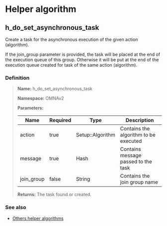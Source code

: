 # Helper algorithm

## h_do_set_asynchronous_task

Create a task for the asynchronous execution of the given action (algorithm).

If the join_group parameter is provided, the task will be placed at the end of the execution queue of this group. 
Otherwise it will be put at the end of the execution queue created for task of the same action (algorithm).
    
### Definition

> **Name:** h_do_set_asynchronous_task
> 
> **Namespace:** OMNAv2
>
> **Parameters:**
> 
> | Name | Required | Type | Description |
> | ---- | -------- | ---- | ----------- |
> | action | true | Setup::Algorithm | Contains the algorithm to be executed |
> | message | true | Hash | Contains message passed to the task |
> | join_group | false | String | Contains the join group name |
>
> **Returns:** The task found or created.

### See also
* [Others helper algorithms](overview?id=h_do_set_asynchronous_task)